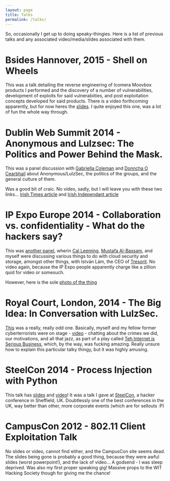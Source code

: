 ```yaml
---
layout: page
title: Talks
permalink: /talks/
---
```


So, occasionally I get up to doing speaky-thingies. Here is a list of previous talks and any associated video/media/slides associated with them.

# Bsides Hannover, 2015 - Shell on Wheels
This was a talk detailing the reverse engineering of Icomera Moovbox products I performed and the discovery of a number of vulnerabilities, development of exploits for said 
vulnerabiities, and post exploitation concepts developed for said products. There is a video forthcoming apparently, but for now heres the [slides][bsideshn-slides]. I quite enjoyed 
this one, was a lot of fun the whole way through. 

# Dublin Web Summit 2014 - Anonymous and Lulzsec: The Politics and Power Behind the Mask.
This was a panel discussion with [Gabriella Coleman][biella] and [Donncha O Cearbhail][donncha] about Anonymous/LulzSec, the politics of the groups, and the general culture of them. 

Was a good bit of craic. No video, sadly, but I will leave you with these two links... [Irish Times article][irishtimes] and [Irish Independant article][independent]

# IP Expo Europe 2014 - Collaboration vs. confidentiality - What do the hackers say?
This was [another panel][lolpanel], wherin [Cal Leeming][sleepycal], [Mustafa Al-Bassam][musalbas], and myself were discussing various things to do with cloud security and storage, amongst other things, with István Lám, the CEO of [Tresorit][tresorit]. No video again, because the IP Expo people apparently charge like a zillion quid for video or somesuch.

However, here is the sole [photo of the thing][lolphoto]

# Royal Court, London, 2014 - The Big Idea: In Conversation with LulzSec.
[This][royalcourt] was a really, really odd one. Basically, myself and my fellow former cyberterrorists were on stage - [video][royalcourtvid] - chatting about the crimes we did, our motivations, and all that jazz, as part of a play called [Teh Internet is Serious Business][tehinternet], which, by the way, was fucking amazing. Really unsure how to explain this particular talky thingy, but it was highly amusing.

# SteelCon 2014 - Process Injection with Python
This talk has [slides][steelconslides] and [video][steelconvid]! It was a talk I gave at [SteelCon][steelcon], a hacker conference in Sheffield, UK. Doubtlessly one of the best conferences in the UK, way better than other, more corporate events (which are for sellouts :P)

# CampusCon 2012 - 802.11 Client Exploitation Talk
No slides or video, cannot find either, and the CampusCon site seems dead. The slides being gone is probably a good thing, because they were awful slides (worst powerpoint!), and the lack of video... A godsend - I was sleep deprived. Was also my first proper speaking gig! Massive props to the WIT Hacking Society though for giving me the chance!


[biella]: https://twitter.com/BiellaColeman
[donncha]: https://twitter.com/DonnchaC
[irishtimes]: http://www.irishtimes.com/blogs/poplife/2014/11/10/web-summit-4-anonymous/
[independent]: http://www.independent.ie/business/technology/web-summit/irish-student-hacker-theres-a-difference-between-trolling-and-being-an-ahole-on-the-internet-30724580.html
[lolpanel]: http://www.ipexpo.co.uk/Seminars/Identity-Data-Centric-Security/Thursday-09-October-2014/Collaboration-vs.-confidentiality-What-do-the-hackers-say
[sleepycal]: https://twitter.com/sleepycal
[musalbas]: https://twitter.com/musalbas
[tresorit]: https://tresorit.com/
[lolphoto]: https://twitter.com/Tresorit/status/520164126740733952
[royalcourt]: http://www.royalcourttheatre.com/whats-on/the-big-idea-teh-internet-is-serious-business
[royalcourtvid]: https://www.youtube.com/watch?v=KpGiLPF5BxQ
[tehinternet]: http://tehinternetisserious.biz/
[steelconslides]: http://www.slideshare.net/infodox/steelcon-2014-process-injection-with-python
[steelconvid]: https://www.youtube.com/watch?v=fOMZR5dl3Qk
[steelcon]: http://www.steelcon.info/
[bsideshn-slides]: http://www.slideshare.net/infodox/bsides-hannover-2015-shell-on-wheels
